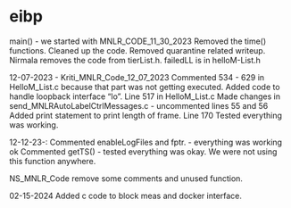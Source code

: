 # eibp
main() - we started with MNLR_CODE_11_30_2023
Removed the time() functions. Cleaned up the code. Removed quarantine related writeup. 
Nirmala removes the code from tierList.h.  failedLL is in helloM-List.h 

12-07-2023 - Kriti_MNLR_Code_12_07_2023
Commented 534 - 629 in HelloM_List.c because that part was not getting executed.
Added code to handle loopback interface “lo”. Line 517 in HelloM_List.c
Made changes in send_MNLRAutoLabelCtrlMessages.c - uncommented lines 55 and 56
Added print statement to print length of frame. Line 170
Tested everything was working.

12-12-23-: 
Commented enableLogFiles and fptr. - everything was working ok
Commented getTS() - tested everything was okay. We were not using this function anywhere.

NS_MNLR_Code
remove some comments and unused function.

02-15-2024
Added c code to block meas and docker interface. 
